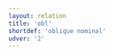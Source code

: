 ```yaml
---
layout: relation
title: 'obl'
shortdef: 'oblique nominal'
udver: '2'
---
```

<!-- Interlanguage links updated Út zář 29 20:31:59 CEST 2020 -->
